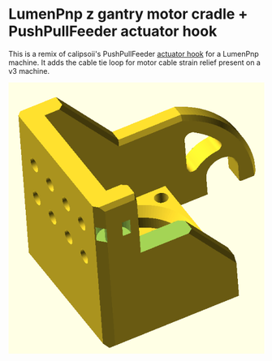 # LumenPnp z gantry motor cradle + PushPullFeeder actuator hook

This is a remix of calipsoii's PushPullFeeder [actuator hook](https://www.printables.com/model/1151234-lumenpnp-referencepushpull-feeder-modifications) for a LumenPnp machine. It adds the cable tie loop for motor cable strain relief present on a v3 machine.

![Model of the gantry motor cradle with a hook and cable strain relief](hook.png)
